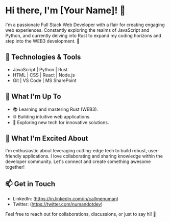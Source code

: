 # Hi there, I'm [Your Name]! 👋

I'm a passionate Full Stack Web Developer with a flair for creating engaging web experiences. Constantly exploring the realms of JavaScript and Python, and currently delving into Rust to expand my coding horizons and step into the WEB3 development. 🚀

## 🔧 Technologies & Tools

- JavaScript | Python | Rust
- HTML | CSS | React | Node.js
- Git | VS Code | MS SharePoint

## 🌱 What I'm Up To

- 📚 Learning and mastering Rust (WEB3).
- 🌐 Building intuitive web applications.
- 🔭 Exploring new tech for innovative solutions.

## 🚀 What I'm Excited About

I'm enthusiastic about leveraging cutting-edge tech to build robust, user-friendly applications. I love collaborating and sharing knowledge within the developer community. Let's connect and create something awesome together!

## 📫 Get in Touch

- LinkedIn: (https://in.linkedin.com/in/callmenuman)
- Twitter: (https://twitter.com/numandotdev)

Feel free to reach out for collaborations, discussions, or just to say hi! 🌟
